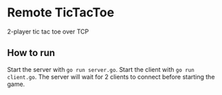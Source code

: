 <h1>Remote TicTacToe</h1>
2-player tic tac toe over TCP
<h2>How to run</h2>
<p>
  Start the server with <code>go run server.go</code>. Start the client with <code>go run client.go</code>.
  The server will wait for 2 clients to connect before starting the game.
</p>
